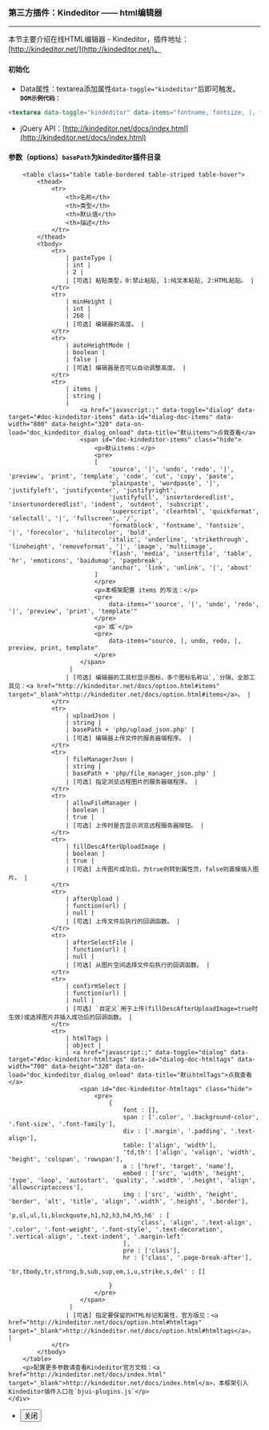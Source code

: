 ### 第三方插件：Kindeditor —— html编辑器
***
本节主要介绍在线HTML编辑器 - Kindeditor，插件地址：[http://kindeditor.net/](http://kindeditor.net/)。
#### 初始化
* Data属性：textarea添加属性`data-toggle="kindeditor"`后即可触发。<br>
**`DOM示例代码：`**
```html
<textarea data-toggle="kindeditor" data-items="fontname, fontsize, |, forecolor, hilitecolor, bold, italic, underline, removeformat, |, justifyleft, justifycenter, justifyright, insertorderedlist, insertunorderedlist, |, emoticons, image, link"></textarea>
```
* jQuery API：[http://kindeditor.net/docs/index.html](http://kindeditor.net/docs/index.html)
#### 参数（options）`basePath`为kindeditor插件目录
        <table class="table table-bordered table-striped table-hover">
            <thead>
                <tr>
                    <th>名称</th>
                    <th>类型</th>
                    <th>默认值</th>
                    <th>描述</th>
                </tr>
            </thead>
            <tbody>
                <tr>
                    | pasteType |
                    | int |
                    | 2 |
                    | [可选] 粘贴类型，0:禁止粘贴, 1:纯文本粘贴, 2:HTML粘贴。 |
                </tr>
                <tr>
                    | minHeight |
                    | int |
                    | 260 |
                    | [可选] 编辑器的高度。 |
                </tr>
                <tr>
                    | autoHeightMode |
                    | boolean |
                    | false |
                    | [可选] 编辑器是否可以自动调整高度。 |
                </tr>
                <tr>
                    | items |
                    | string |
                    | 
                        <a href="javascript:;" data-toggle="dialog" data-target="#doc-kindeditor-items" data-id="dialog-doc-items" data-width="800" data-height="320" data-on-load="doc_kindeditor_dialog_onload" data-title="默认items">点我查看</a>
                        <span id="doc-kindeditor-items" class="hide">
                            <p>默认items：</p>
                            <pre>
                            [
                                'source', '|', 'undo', 'redo', '|', 'preview', 'print', 'template', 'code', 'cut', 'copy', 'paste',
                                'plainpaste', 'wordpaste', '|', 'justifyleft', 'justifycenter', 'justifyright',
                                'justifyfull', 'insertorderedlist', 'insertunorderedlist', 'indent', 'outdent', 'subscript',
                                'superscript', 'clearhtml', 'quickformat', 'selectall', '|', 'fullscreen', '/',
                                'formatblock', 'fontname', 'fontsize', '|', 'forecolor', 'hilitecolor', 'bold',
                                'italic', 'underline', 'strikethrough', 'lineheight', 'removeformat', '|', 'image', 'multiimage',
                                'flash', 'media', 'insertfile', 'table', 'hr', 'emoticons', 'baidumap', 'pagebreak',
                                'anchor', 'link', 'unlink', '|', 'about'
                            ]
                            </pre>
                            <p>本框架配置 items 的写法：</p>
                            <pre>
                                data-items="'source', '|', 'undo', 'redo', '|', 'preview', 'print', 'template'"
                            </pre>
                            <p>`或`</p>
                            <pre>
                                data-items="source, |, undo, redo, |, preview, print, template"
                            </pre>
                        </span>
                     |
                    | [可选] 编辑器的工具栏显示图标，多个图标名称以`,`分隔，全部工具见：<a href="http://kindeditor.net/docs/option.html#items" target="_blank">http://kindeditor.net/docs/option.html#items</a>。 |
                </tr>
                <tr>
                    | uploadJson |
                    | string |
                    | basePath + 'php/upload_json.php' |
                    | [可选] 编辑器上传文件的服务器端程序。 |
                </tr>
                <tr>
                    | fileManagerJson |
                    | string |
                    | basePath + 'php/file_manager_json.php' |
                    | [可选] 指定浏览远程图片的服务器端程序。 |
                </tr>
                <tr>
                    | allowFileManager |
                    | boolean |
                    | true |
                    | [可选] 上传时是否显示浏览远程服务器按钮。 |
                </tr>
                <tr>
                    | fillDescAfterUploadImage |
                    | boolean |
                    | true |
                    | [可选] 上传图片成功后，为true则转到属性页，false则直接插入图片。 |
                </tr>
                <tr>
                    | afterUpload |
                    | function(url) |
                    | null |
                    | [可选] 上传文件后执行的回调函数。 |
                </tr>
                <tr>
                    | afterSelectFile |
                    | function(url) |
                    | null |
                    | [可选] 从图片空间选择文件后执行的回调函数。 |
                </tr>
                <tr>
                    | confirmSelect |
                    | function(url) |
                    | null |
                    | [可选] `自定义`用于上传(fillDescAfterUploadImage=true时生效)或选择图片并插入成功后的回调函数。 |
                </tr>
                <tr>
                    | htmlTags |
                    | object |
                    | <a href="javascript:;" data-toggle="dialog" data-target="#doc-kindeditor-htmltags" data-id="dialog-doc-htmltags" data-width="700" data-height="320" data-on-load="doc_kindeditor_dialog_onload" data-title="默认htmlTags">点我查看</a>
                        <span id="doc-kindeditor-htmltags" class="hide">
                            <pre>
                                {
                                    font : [],
                                    span : ['.color', '.background-color', '.font-size', '.font-family'],
                                    div : ['.margin', '.padding', '.text-align'],
                                    table: ['align', 'width'],
                                    'td,th': ['align', 'valign', 'width', 'height', 'colspan', 'rowspan'],
                                    a : ['href', 'target', 'name'],
                                    embed : ['src', 'width', 'height', 'type', 'loop', 'autostart', 'quality', '.width', '.height', 'align', 'allowscriptaccess'],
                                    img : ['src', 'width', 'height', 'border', 'alt', 'title', 'align', '.width', '.height', '.border'],
                                    'p,ol,ul,li,blockquote,h1,h2,h3,h4,h5,h6' : [
                                        'class', 'align', '.text-align', '.color', '.font-weight', '.font-style', '.text-decoration', '.vertical-align', '.text-indent', '.margin-left'
                                    ],
                                    pre : ['class'],
                                    hr : ['class', '.page-break-after'],
                                    'br,tbody,tr,strong,b,sub,sup,em,i,u,strike,s,del' : []
                                    
                                }
                            </pre>
                        </span>
                     |
                    | [可选] 指定要保留的HTML标记和属性，官方版见：<a href="http://kindeditor.net/docs/option.html#htmltags" target="_blank">http://kindeditor.net/docs/option.html#htmltags</a>。 |
                </tr>
            </tbody>
        </table>
        <p>配置更多参数请查看Kindeditor官方文档：<a href="http://kindeditor.net/docs/index.html" target="_blank">http://kindeditor.net/docs/index.html</a>，本框架引入Kindeditor插件入口在`bjui-plugins.js`</p>
    </div>
</div>
<div class="bjui-pageFooter">
    <ul>
        <li><button type="button" class="btn-close" data-icon="close">关闭</button></li>
    </ul>
</div>


